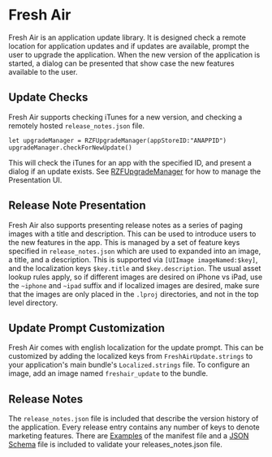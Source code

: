 # Fresh Air
Fresh Air is an application update library. It is designed check a remote location for application updates and if updates are available, prompt the user to upgrade the application. When the new version of the application is started, a dialog can be presented that show case the new features available to the user.

## Update Checks
Fresh Air supports checking iTunes for a new version, and checking a remotely hosted `release_notes.json` file.

    let upgradeManager = RZFUpgradeManager(appStoreID:"ANAPPID")
    upgradeManager.checkForNewUpdate()

This will check the iTunes for an app with the specified ID, and present a dialog if an update exists. See [RZFUpgradeManager](FreshAir/RZFUpgradeManager.h) for how to manage the Presentation UI.

## Release Note Presentation
Fresh Air also supports presenting release notes as a series of paging images with a title and description. This can be used to introduce users to the new features in the app. This is managed by a set of feature keys specified in `release_notes.json` which are used to expanded into an image, a title, and a description. This is supported via `[UIImage imageNamed:$key]`, and the localization keys `$key.title` and `$key.description`. The usual asset lookup rules apply, so if different images are desired on iPhone vs iPad, use the `~iphone` and `~ipad` suffix and if localized images are desired, make sure that the images are only placed in the `.lproj` directories, and not in the top level directory.

## Update Prompt Customization
Fresh Air comes with english localization for the update prompt. This can be customized by adding the localized keys from `FreshAirUpdate.strings` to your application's main bundle's `Localized.strings` file. To configure an image, add an image named `freshair_update` to the bundle.


## Release Notes
The `release_notes.json` file is included that describe the version history of the application. Every release entry contains any number of keys to denote marketing features. There are [Examples](Schema/Examples/Test.releaseNotes/release_notes.json) of the manifest file and a [JSON Schema](Schema/release_notes_schema.json) file is included to validate your releases_notes.json file.

